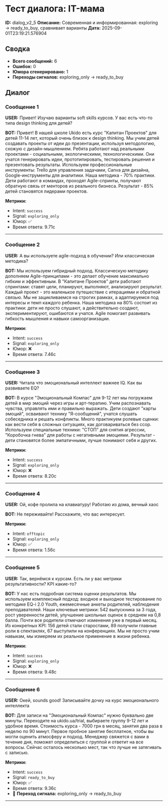 # Тест диалога: IT-мама

**ID:** dialog_v2_5
**Описание:** Современная и информированная: exploring → ready_to_buy, сравнивает варианты
**Дата:** 2025-09-01T23:19:21.576904

## Сводка

- **Всего сообщений:** 6
- **Ошибок:** 0
- **Юмора сгенерировано:** 1
- **Переходы сигналов:** exploring_only → ready_to_buy

## Диалог

### Сообщение 1

**USER:** Привет! Изучаю варианты soft skills курсов. У вас есть что-то типа design thinking для детей?

**BOT:** Привет! В нашей школе Ukido есть курс "Капитан Проектов" для детей 11-14 лет, который очень близок к design thinking. Мы учим детей создавать проекты от идеи до презентации, используя методологию, схожую с дизайн-мышлением. Ребята работают над реальными проектами - социальными, экологическими, технологическими. Они учатся генерировать идеи, прототипировать, тестировать решения и презентовать результаты. Используем профессиональные инструменты: Trello для управления задачами, Canva для дизайна, Google-инструменты для аналитики. Наша методика - 70% практики. Дети работают в командах, проходят Agile-спринты, получают обратную связь от менторов из реального бизнеса. Результат - 85% детей становятся лидерами проектов.

**Метрики:**
- Intent: `success`
- Signal: `exploring_only`
- Юмор: ✅
- Время ответа: 9.71с

---

### Сообщение 2

**USER:** А вы используете agile-подход в обучении? Или классическая методика?

**BOT:** Мы используем гибридный подход. Классическую методику дополняем Agile-принципами - это делает обучение максимально гибким и эффективным. В "Капитане Проектов" дети работают спринтами: ставят цели, планируют, выполняют, анализируют результат. Каждый проект - это маленькое путешествие с итерациями и обратной связью. Мы не зацикливаемся на строгих рамках, а адаптируемся под интересы и темп каждого ребенка. Наша методика на 80% состоит из практики: дети не просто слушают, а действительно создают, экспериментируют, ошибаются и учатся. Agile помогает развивать гибкость мышления и навыки самоорганизации.

**Метрики:**
- Intent: `success`
- Signal: `exploring_only`
- Юмор: ❌
- Время ответа: 7.46с

---

### Сообщение 3

**USER:** Читала что эмоциональный интеллект важнее IQ. Как вы развиваете EQ?

**BOT:** В курсе "Эмоциональный Компас" для 9-12 лет мы погружаем детей в мир эмоций через игры и арт-терапию. Учим распознавать чувства, управлять ими и правильно выражать. Дети создают "карты эмоций", осваивают технику "Я-сообщений", учатся слушать собеседника и решать конфликты. Много практикуем ролевые сценки: как вести себя в сложных ситуациях, как договариваться без ссор. Используем специальные техники: "СТОП" для снятия агрессии, "Коробочка гнева" для работы с негативными эмоциями. Результат - дети становятся более эмпатичными, лучше понимают себя и других.

**Метрики:**
- Intent: `success`
- Signal: `exploring_only`
- Юмор: ❌
- Время ответа: 8.20с

---

### Сообщение 4

**USER:** Ой, кофе пролила на клавиатуру! Работаю из дома, вечный хаос

**BOT:** Не переживайте! Расскажите, что вас интересует.

**Метрики:**
- Intent: `offtopic`
- Signal: `exploring_only`
- Юмор: ✅
- Время ответа: 1.56с

---

### Сообщение 5

**USER:** Так, вернёмся к курсам. Есть ли у вас метрики результативности? KPI какие-то?

**BOT:** У нас есть подробная система оценки результатов. Мы используем комплексный подход: входное и выходное тестирование по методике EQ-i 2.0 Youth, ежемесячные анкеты родителей, наблюдения преподавателей. Наши ключевые метрики: 542 выпускника за 3 года, рост уверенности детей, улучшение школьных оценок в среднем на 0,8 балла. Почти все родители отмечают изменения уже в первый месяц. Из конкретных KPI: 156 детей стали старостами, 89 получили главные роли в спектаклях, 67 выступили на конференциях. Мы не просто учим навыкам, мы измеряем их реальное применение в жизни ребенка.

**Метрики:**
- Intent: `success`
- Signal: `exploring_only`
- Юмор: ❌
- Время ответа: 9.48с

---

### Сообщение 6

**USER:** Окей, sounds good! Записывайте дочку на курс эмоционального интеллекта

**BOT:** Для записи на "Эмоциональный Компас" нужно буквально две минуты. Переходите на ukido.ua/trial, выбираете группу 9-12 лет и удобное время. Стоимость курса - 7000 грн в месяц, занятия два раза в неделю по 90 минут. Первое пробное занятие бесплатное, чтобы вы могли оценить атмосферу и подход. Менеджер свяжется с вами в течение дня, поможет определиться с группой и ответит на все вопросы. Сейчас осталось несколько мест, так что лучше не затягивать с записью.
<!-- [CTA_READY] -->

**Метрики:**
- Intent: `success`
- Signal: `ready_to_buy`
- Юмор: ✅
- Время ответа: 9.36с
- 🔄 **Переход сигнала:** exploring_only → ready_to_buy

---


